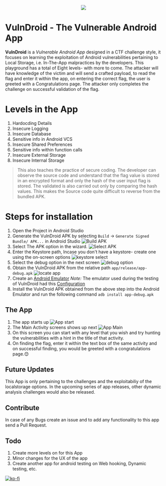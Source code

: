 <p align="center"> <img src="app/src/main/res/drawable/logo.png"></p>
  
# VulnDroid - The Vulnerable Android App
  <p>  <b>VulnDroid</b> is a <i>Vulnerable Android App</i> designed in a CTF challenge style, it focuses on learning the exploitation of Android vulnerabilities pertaining to Local Storage, i.e. In-The-App malpractices by the developers. This playground has a total of Eight levels- with more to come. The attacker will have knowledge of the victim and will send a crafted payload, to read the flag and enter it within the app, on entering the correct flag, the user is greeted with a Congratulations page.
    The attacker only completes the challenge on successful validation of the flag. </p>

# Levels in the App
1. Hardocding Details
2. Insecure Logging
3. Insecure Database
4. Sensitive info in Android VCS
5. Insecure Shared Preferences
6. Sensitive info within function calls
7. Insecure External Storage
8. Insecure Internal Storage
    
> This also teaches the practice of secure coding. 
> The developer can observe the source code and understand that the flag value is stored in an encrypted format and only the hash of the user input flag is stored.
> The validated is also carried out only by comparing the hash values. 
> This makes the Source code quite difficult to reverse from the bundled APK. 

# Steps for installation
1. Open the Project in Android Studio
2. Generate the VulnDroid APK by selecting `Build` -> `Generate Signed Bundle/ APK...` in Android Studio
![Build APK](app/src/main/res/drawable/sign_bundle.png)
3. Select The APK option in the wizard.
![Select APK](app/src/main/res/drawable/debug0.1.png)
4. Enter the Keystore path, Incase you don't have a keystore- create one using the on-screen options
![keystore select](app/src/main/res/drawable/debug0.2.png)
5. Select the debug option in the next screen
![debug option](app/src/main/res/drawable/debug1.png)
6. Obtain the VulnDroid APK from the relative path `app/release/app-debug.apk`
![locate app](app/src/main/res/drawable/debug2.png)
7. Create an [Android Emulator](https://developer.android.com/studio/run/managing-avds)
    *Note:* The emulator used during the testing of VulnDroid had this [Configuration](app/src/main/res/drawable/config.txt)
8. Install the VulnDroid APK obtained from the above step into the Android Emulator and run the following command
    `adb install app-debug.apk`

## The App 
1. The app starts up 
![App start](app/src/main/res/drawable/phone_splash.png)
2. The Main Activity screens shows up next
![App Main](app/src/main/res/drawable/phone_main.png)
3. On this screen you can start with any level that you wish and try hunting the vulnerabilities with a hint in the title of that activity.
4. On finding the flag, enter it within the text box of the same activity and on successful finding, you would be greeted with a congratulations page.😊

## Future Updates
 This App is only pertaining to the challenges and the exploitabiliy of the localstorage options. In the upcoming series of app releases, other dynamic analysis challenges would also be released. 

## Contribute
 In case of any Bugs create an issue and to add any functionality to this app send a Pull Request.

## Todo
1. Create more levels on for this App
2. Minor changes for the UX of the app
3. Create another app for android testing on Web hooking, Dynamic testing, etc.


[![ko-fi](https://www.ko-fi.com/img/githubbutton_sm.svg)](https://ko-fi.com/L4L81BEBM)
